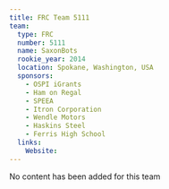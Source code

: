 ```yaml
---
title: FRC Team 5111
team:
  type: FRC
  number: 5111
  name: SaxonBots
  rookie_year: 2014
  location: Spokane, Washington, USA
  sponsors:
    - OSPI iGrants
    - Ham on Regal
    - SPEEA
    - Itron Corporation
    - Wendle Motors
    - Haskins Steel
    - Ferris High School
  links:
    Website: 
---
```

No content has been added for this team